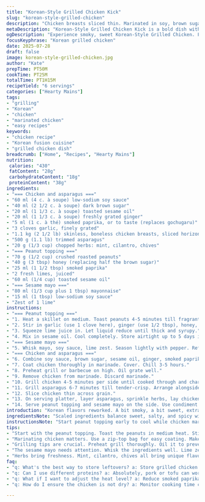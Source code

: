 ```yaml
---
title: "Korean-Style Grilled Chicken Kick"
slug: "korean-style-grilled-chicken"
description: "Chicken breasts sliced thin. Marinated in soy, brown sugar, toasted sesame, fresh ginger, chili flakes swapped with smoked paprika, and fresh garlic. Asparagus grilled crisp. Peanut topping smoky with honey replacing part of sugar. Sesame mayo spiced up with lime zest. Quick grill times adjusted. Steps shuffled for ease. Balance of savory, sweet, heat. Herby burst of mint and coriander. Marinate chilled 3-5 hours. Condiment reduced to syrupy honey-lime roast. Mayonnaise zesty with soy-kissed punch. Simple, bold, Asian-inspired main with textured sauce and fresh veggies."
metaDescription: "Korean-Style Grilled Chicken Kick is a bold dish with smoky, sweet notes. Fresh herbs and zesty sauces complete this vibrant meal."
ogDescription: "Experience smoky, sweet Korean-Style Grilled Chicken. Fresh herbs and zesty sauces enhance flavors for a fun, flavorful dish."
focusKeyphrase: "Korean grilled chicken"
date: 2025-07-28
draft: false
image: korean-style-grilled-chicken.jpg
author: "Kate"
prepTime: PT50M
cookTime: PT25M
totalTime: PT1H15M
recipeYield: "6 servings"
categories: ["Hearty Mains"]
tags:
- "grilling"
- "Korean"
- "chicken"
- "marinated chicken"
- "easy recipes"
keywords:
- "chicken recipe"
- "Korean fusion cuisine"
- "grilled chicken dish"
breadcrumb: ["Home", "Recipes", "Hearty Mains"]
nutrition: 
 calories: "430"
 fatContent: "28g"
 carbohydrateContent: "18g"
 proteinContent: "38g"
ingredients:
- "=== Chicken and asparagus ==="
- "60 ml (4 c. à soupe) low-sodium soy sauce"
- "40 ml (2 1/2 c. à soupe) dark brown sugar"
- "20 ml (1 1/3 c. à soupe) toasted sesame oil"
- "20 ml (1 1/3 c. à soupe) freshly grated ginger"
- "5 ml (1 c. à thé) smoked paprika, or to taste (replaces gochugaru)"
- "3 cloves garlic, finely grated"
- "1.1 kg (2 1/2 lb) skinless, boneless chicken breasts, sliced horizontally"
- "500 g (1.1 lb) trimmed asparagus"
- "20 g (1/3 cup) chopped herbs: mint, cilantro, chives"
- "=== Peanut topping ==="
- "70 g (1/2 cup) crushed roasted peanuts"
- "40 g (3 tbsp) honey (replacing half the brown sugar)"
- "25 ml (1 1/2 tbsp) smoked paprika"
- "2 fresh limes, juiced"
- "60 ml (1/4 cup) toasted sesame oil"
- "=== Sesame mayo ==="
- "80 ml (1/3 cup plus 1 tbsp) mayonnaise"
- "15 ml (1 tbsp) low-sodium soy sauce"
- "Zest of 1 lime"
instructions:
- "=== Peanut topping ==="
- "1. Heat a skillet on medium. Toast peanuts 4-5 minutes till fragrant with occasional stirring."
- "2. Stir in garlic (use 1 clove here), ginger (use 1/2 tbsp), honey, smoked paprika. Cook 2 min more, stirring constantly."
- "3. Squeeze lime juice in. Let liquid reduce until thick and syrupy."
- "4. Mix in sesame oil. Cool completely. Store airtight up to 5 days in fridge. Bring to room temp before serving."
- "=== Sesame mayo ==="
- "5. Whisk mayo, soy sauce, lime zest. Season lightly with pepper. Refrigerate till needed. Keeps 5 days in sealed container."
- "=== Chicken and asparagus ==="
- "6. Combine soy sauce, brown sugar, sesame oil, ginger, smoked paprika, garlic (2 cloves for marinade). Season lightly with salt and pepper."
- "7. Coat chicken thoroughly in marinade. Cover. Chill 3-5 hours."
- "8. Preheat grill or barbecue on high. Oil grate well."
- "9. Remove chicken from marinade. Discard marinade."
- "10. Grill chicken 4-5 minutes per side until cooked through and charred at edges. Rest on plate."
- "11. Grill asparagus 6-7 minutes till tender-crisp. Arrange alongside chicken."
- "12. Slice chicken thin across grain."
- "13. On serving platter, layer asparagus, sprinkle herbs, lay chicken over."
- "14. Serve peanut topping and sesame mayo on the side. Use condiment liberally."
introduction: "Korean flavors reworked. A bit smoky, a bit sweet, extra tang from lime. Chicken thinly sliced, marinated shorter time but still punched with garlic, ginger, soy. Smoked paprika swaps gochugaru for earthiness without missing heat. Peanut topping sweetened with honey, thickened to a sticky glaze. Fresh herbs scattered like confetti, sharp and herbaceous. Mayonnaise zested up, creamy with a citrus lift. Quick grill, asparagus charred just right, all piled casually for that handheld, finger-licking vibe. Simple steps, bold results. Not fussed, just done well."
ingredientsNote: "Scaled ingredients balance sweet, salty, and spicy with a smoky twist thanks to smoked paprika replacing traditional Korean chili powder. Brown sugar partially replaced by honey in peanut topping to deepen texture and flavor. Extra garlic and ginger added to peanut mix for punch. Lime zest in mayo adds brightness against the rich base. Herbs freshened up—mint and cilantro lively notes; chives for mild onion bite. Adjust dried chili amount according to heat tolerance or switch types completely as preferred. Use oil sparingly on grill for crisp grilling without sticking. Preparation done in advance simplifies last minute assembly and serving."
instructionsNote: "Start peanut topping early to cool while chicken marinates. Toasting nuts and spices releases oils, intensifying flavor. Reduce citrus and honey mix just enough to thicken—don't overdo or harden. Whisk mayo sauce fresh as a light cool balance to warm grilled meat. Marinade kept to 3-5 hours cuts on original time but keeps robust flavor infusion. Discard marinade to avoid cross-contamination. Grill chicken quickly on high; caramelization is key but watch timing for juiciness. Asparagus grilled longer than usual for bite and char contrast. Slice chicken before plating for neat presentation. Serve sauces on side to keep textures alive and let everyone dip how they want."
tips:
- "Start with the peanut topping. Toast the peanuts in medium heat. Stir them well. Smell the nuttiness as they brown. Add garlic and ginger to enhance. Don’t rush this part. Cook till fragrant. Mix honey in. Stir until it thickens slightly. This gives the topping a nice shiny coat."
- "Marinating chicken matters. Use a zip-top bag for easy coating. Make sure the marinade covers every inch. Seal it tight. This keeps flavors inside. Don't rush the chilling; 3-5 hours is ideal. Helps flavors deepen. Remember to discard marinade before grilling."
- "Grilling tips are crucial. Preheat grill thoroughly. Oil it to prevent sticking. High heat is necessary for quick cooking. Chicken needs 4-5 minutes per side for that char. Rest it for juicy meat. Asparagus should be tender but crisp - about 6-7 minutes."
- "The sesame mayo needs attention. Whisk the ingredients well. Lime zest adds brightness. This contrasts the richness of chicken nicely. Refrigerate to keep fresh. Serve it alongside. It cools down the meal's heat and balances the overall dish."
- "Herbs bring freshness. Mint, cilantro, chives all bring unique flavors - use them generously. They add aromatic qualities. Scatter them over the dish right before serving. It’s a quick and lovely visual appeal. Remember to adjust according to taste. Some prefer more herbs, others less."
faq:
- "q: What's the best way to store leftovers? a: Store grilled chicken in an airtight container. It keeps well in the fridge for 3-4 days. As for sauces, keep them separate. They last 5 days. Peanut topping thickens a bit, so reheat carefully."
- "q: Can I use different proteins? a: Absolutely, pork or tofu can work here. Just adjust cooking times. Each protein has different needs. Keep the marinade, flavors shine through anyway. But note how long you need to grill them."
- "q: What if I want to adjust the heat level? a: Reduce smoked paprika for mild. Consider less garlic too. You can increase honey slightly to offset. Or just add less chilies when cooking. Customize it based on your preferences."
- "q: How do I ensure the chicken is not dry? a: Monitor cooking time closely. Overcooked chicken dries out quickly. Pay attention to the internal temperature; 165°F is ideal. Grill in batches if needed to control heat if working with many pieces."

---
```

